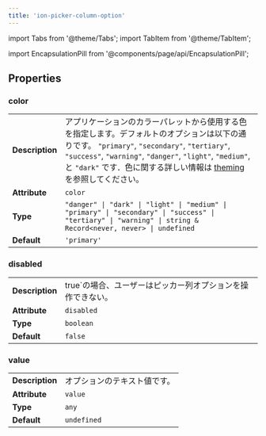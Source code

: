 ```yaml
---
title: 'ion-picker-column-option'
---
```


import Tabs from '@theme/Tabs';
import TabItem from '@theme/TabItem';

import EncapsulationPill from '@components/page/api/EncapsulationPill';

<EncapsulationPill type="shadow" />

## Properties

### color

|                 |                                                                                                                                                                                                                                                                                                           |
| --------------- | --------------------------------------------------------------------------------------------------------------------------------------------------------------------------------------------------------------------------------------------------------------------------------------------------------- |
| **Description** | アプリケーションのカラーパレットから使用する色を指定します。デフォルトのオプションは以下の通りです。 `"primary"`, `"secondary"`, `"tertiary"`, `"success"`, `"warning"`, `"danger"`, `"light"`, `"medium"`, と `"dark"` です．色に関する詳しい情報は [theming](/docs/theming/basics) を参照してください。 |
| **Attribute**   | `color`                                                                                                                                                                                                                                                                                                   |
| **Type**        | `"danger" \| "dark" \| "light" \| "medium" \| "primary" \| "secondary" \| "success" \| "tertiary" \| "warning" \| string & Record<never, never> \| undefined`                                                                                                                                             |
| **Default**     | `'primary'`                                                                                                                                                                                                                                                                                               |

### disabled

|                 |                                                             |
| --------------- | ----------------------------------------------------------- |
| **Description** | true`の場合、ユーザーはピッカー列オプションを操作できない。 |
| **Attribute**   | `disabled`                                                  |
| **Type**        | `boolean`                                                   |
| **Default**     | `false`                                                     |

### value

|                 |                              |
| --------------- | ---------------------------- |
| **Description** | オプションのテキスト値です。 |
| **Attribute**   | `value`                      |
| **Type**        | `any`                        |
| **Default**     | `undefined`                  |
